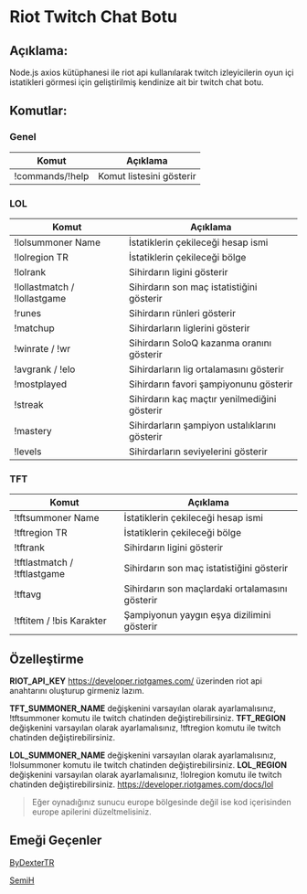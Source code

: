 # Riot Twitch Chat Botu

## Açıklama:
Node.js axios kütüphanesi ile riot api kullanılarak twitch izleyicilerin oyun içi istatikleri görmesi için geliştirilmiş kendinize ait bir twitch chat botu.

## Komutlar:

### Genel
|Komut|Açıklama|
|-|-|
|!commands/!help             |Komut listesini gösterir                     

### LOL
|Komut|Açıklama|
|-|-|
|!lolsummoner Name|İstatiklerin çekileceği hesap ismi
|!lolregion TR|İstatiklerin çekileceği bölge
|!lolrank|Sihirdarın ligini gösterir
|!lollastmatch / !lollastgame|Sihirdarın son maç istatistiğini gösterir
|!runes|Sihirdarın rünleri gösterir
|!matchup|Sihirdarların liglerini gösterir
|!winrate / !wr|Sihirdarın SoloQ kazanma oranını gösterir
|!avgrank / !elo|Sihirdarların lig ortalamasını gösterir
|!mostplayed|Sihirdarın favori şampiyonunu gösterir
|!streak|Sihirdarın kaç maçtır yenilmediğini gösterir
|!mastery|Sihirdarların şampiyon ustalıklarını gösterir 
|!levels|Sihirdarların seviyelerini gösterir  

### TFT
|Komut|Açıklama|
|-|-|
|!tftsummoner Name|İstatiklerin çekileceği hesap ismi
|!tftregion TR|İstatiklerin çekileceği bölge
|!tftrank|Sihirdarın ligini gösterir
|!tftlastmatch / !tftlastgame|Sihirdarın son maç istatistiğini gösterir
|!tftavg|Sihirdarın son maçlardaki ortalamasını gösterir
|!tftitem / !bis Karakter|Şampiyonun yaygın eşya dizilimini gösterir

## Özelleştirme
**RIOT_API_KEY** https://developer.riotgames.com/ üzerinden riot api anahtarını oluşturup girmeniz lazım.

**TFT_SUMMONER_NAME** değişkenini varsayılan olarak ayarlamalısınız, !tftsummoner komutu ile twitch chatinden değiştirebilirsiniz.
**TFT_REGION** değişkenini varsayılan olarak ayarlamalısınız, !tftregion komutu ile twitch chatinden değiştirebilirsiniz.

**LOL_SUMMONER_NAME** değişkenini varsayılan olarak ayarlamalısınız, !lolsummoner komutu ile twitch chatinden değiştirebilirsiniz.
**LOL_REGION** değişkenini varsayılan olarak ayarlamalısınız, !lolregion komutu ile twitch chatinden değiştirebilirsiniz.
https://developer.riotgames.com/docs/lol
> Eğer oynadığınız sunucu europe bölgesinde değil ise kod içerisinden europe apilerini düzeltmelisiniz.

## Emeği Geçenler
[ByDexterTR](https://github.com/ByDexterTR)

[SemiH](https://github.com/hsemihaktas)
